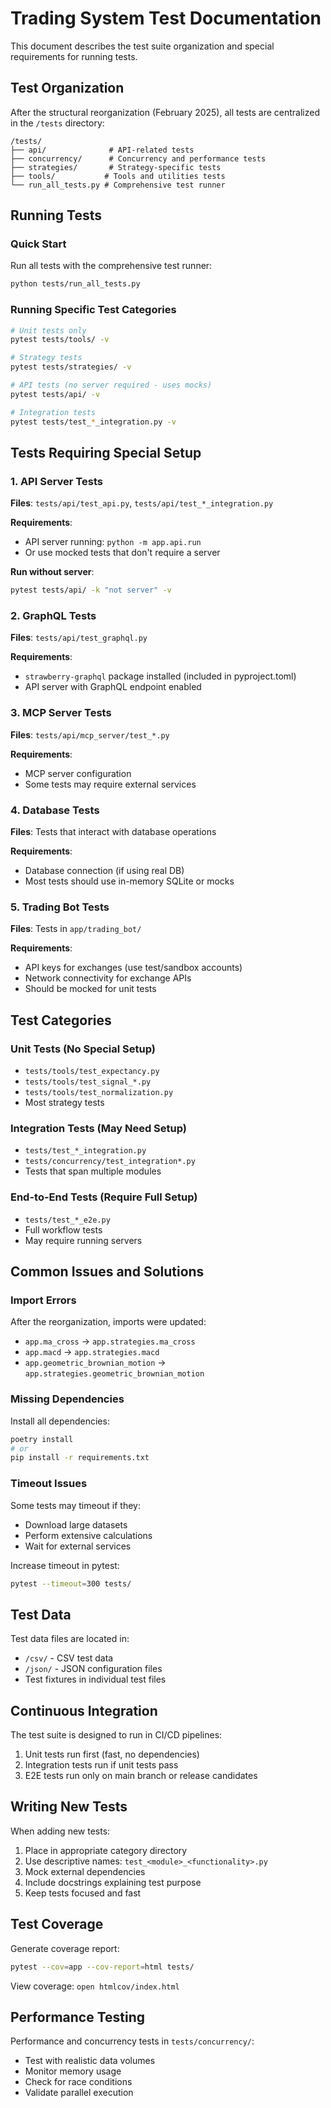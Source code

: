 # Trading System Test Documentation

This document describes the test suite organization and special requirements for running tests.

## Test Organization

After the structural reorganization (February 2025), all tests are centralized in the `/tests` directory:

```
/tests/
├── api/              # API-related tests
├── concurrency/      # Concurrency and performance tests
├── strategies/       # Strategy-specific tests
├── tools/           # Tools and utilities tests
└── run_all_tests.py # Comprehensive test runner
```

## Running Tests

### Quick Start

Run all tests with the comprehensive test runner:

```bash
python tests/run_all_tests.py
```

### Running Specific Test Categories

```bash
# Unit tests only
pytest tests/tools/ -v

# Strategy tests
pytest tests/strategies/ -v

# API tests (no server required - uses mocks)
pytest tests/api/ -v

# Integration tests
pytest tests/test_*_integration.py -v
```

## Tests Requiring Special Setup

### 1. API Server Tests

**Files**: `tests/api/test_api.py`, `tests/api/test_*_integration.py`

**Requirements**:

- API server running: `python -m app.api.run`
- Or use mocked tests that don't require a server

**Run without server**:

```bash
pytest tests/api/ -k "not server" -v
```

### 2. GraphQL Tests

**Files**: `tests/api/test_graphql.py`

**Requirements**:

- `strawberry-graphql` package installed (included in pyproject.toml)
- API server with GraphQL endpoint enabled

### 3. MCP Server Tests

**Files**: `tests/api/mcp_server/test_*.py`

**Requirements**:

- MCP server configuration
- Some tests may require external services

### 4. Database Tests

**Files**: Tests that interact with database operations

**Requirements**:

- Database connection (if using real DB)
- Most tests should use in-memory SQLite or mocks

### 5. Trading Bot Tests

**Files**: Tests in `app/trading_bot/`

**Requirements**:

- API keys for exchanges (use test/sandbox accounts)
- Network connectivity for exchange APIs
- Should be mocked for unit tests

## Test Categories

### Unit Tests (No Special Setup)

- `tests/tools/test_expectancy.py`
- `tests/tools/test_signal_*.py`
- `tests/tools/test_normalization.py`
- Most strategy tests

### Integration Tests (May Need Setup)

- `tests/test_*_integration.py`
- `tests/concurrency/test_integration*.py`
- Tests that span multiple modules

### End-to-End Tests (Require Full Setup)

- `tests/test_*_e2e.py`
- Full workflow tests
- May require running servers

## Common Issues and Solutions

### Import Errors

After the reorganization, imports were updated:

- `app.ma_cross` → `app.strategies.ma_cross`
- `app.macd` → `app.strategies.macd`
- `app.geometric_brownian_motion` → `app.strategies.geometric_brownian_motion`

### Missing Dependencies

Install all dependencies:

```bash
poetry install
# or
pip install -r requirements.txt
```

### Timeout Issues

Some tests may timeout if they:

- Download large datasets
- Perform extensive calculations
- Wait for external services

Increase timeout in pytest:

```bash
pytest --timeout=300 tests/
```

## Test Data

Test data files are located in:

- `/csv/` - CSV test data
- `/json/` - JSON configuration files
- Test fixtures in individual test files

## Continuous Integration

The test suite is designed to run in CI/CD pipelines:

1. Unit tests run first (fast, no dependencies)
2. Integration tests run if unit tests pass
3. E2E tests run only on main branch or release candidates

## Writing New Tests

When adding new tests:

1. Place in appropriate category directory
2. Use descriptive names: `test_<module>_<functionality>.py`
3. Mock external dependencies
4. Include docstrings explaining test purpose
5. Keep tests focused and fast

## Test Coverage

Generate coverage report:

```bash
pytest --cov=app --cov-report=html tests/
```

View coverage: `open htmlcov/index.html`

## Performance Testing

Performance and concurrency tests in `tests/concurrency/`:

- Test with realistic data volumes
- Monitor memory usage
- Check for race conditions
- Validate parallel execution
